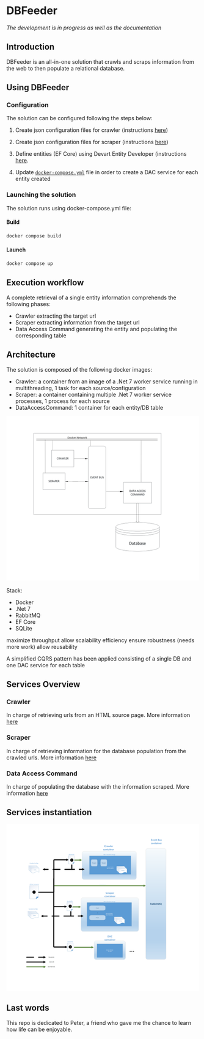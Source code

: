 # DBFeeder

_The development is in progress as well as the documentation_

## Introduction

DBFeeder is an all-in-one solution that crawls and scraps information from the web to then populate a relational database.

## Using DBFeeder

### Configuration

The solution can be configured following the steps below:

1) Create json configuration files for crawler (instructions [here](https://github.com/dapalex/DBFeeder/blob/main/CrawlerService/configs/README.md))

2) Create json configuration files for scraper (instructions [here](https://github.com/dapalex/DBFeeder/blob/main/ScraperService/configs/README.md))

3) Define entities (EF Core) using Devart Entity Developer (instructions [here]((https://github.com/dapalex/DBFeeder/blob/main/DBFeederEntity/README.md)).

4) Update [`docker-compose.yml`](https://github.com/dapalex/DBFeeder/blob/main/docker-compose.yml) file in order to create a DAC service for each entity created

### Launching the solution

The solution runs using docker-compose.yml file:

#### Build

```bash
docker compose build
```

#### Launch

```bash
docker compose up
```

## Execution workflow

A complete retrieval of a single entity information comprehends the following phases:

- Crawler extracting the target url
- Scraper extracting information from the target url
- Data Access Command generating the entity and populating the corresponding table


## Architecture
The solution is composed of the following docker images:

- Crawler: a container from an image of a .Net 7 worker service running in multithreading, 1 task for each source/configuration
- Scraper: a container containing multiple .Net 7 worker service processes, 1 process for each source
- DataAccessCommand: 1 container for each entity/DB table

![image](https://github.com/dapalex/DBFeeder/blob/main/Docs/DBFeeder%20Architecture.png)

Stack:
- Docker
- .Net 7
- RabbitMQ
- EF Core
- SQLite

maximize throughput
allow scalability
efficiency
ensure robustness (needs more work)
allow reusability

A simplified CQRS pattern has been applied consisting of a single DB and one DAC service for each table


## Services Overview

### Crawler

In charge of retrieving urls from an HTML source page.
More information [here](https://github.com/dapalex/DBFeeder/blob/main/CrawlerService)

### Scraper

In charge of retrieving information for the database population from the crawled urls.
More information [here](https://github.com/dapalex/DBFeeder/blob/main/ScraperService)

### Data Access Command

In charge of populating the database with the information scraped.
More information [here](https://github.com/dapalex/DBFeeder/blob/main/DACService)

## Services instantiation

![image](https://github.com/dapalex/DBFeeder/blob/main/Docs/DBFeeder%20Creation%20Workflow.png)


## Last words

This repo is dedicated to Peter, a friend who gave me the chance to learn how life can be enjoyable.
